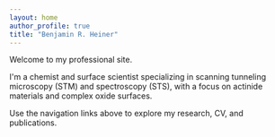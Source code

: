 ```yaml
---
layout: home
author_profile: true
title: "Benjamin R. Heiner"
---
```


Welcome to my professional site.

I'm a chemist and surface scientist specializing in scanning tunneling microscopy (STM) and spectroscopy (STS), with a focus on actinide materials and complex oxide surfaces.

Use the navigation links above to explore my research, CV, and publications.
